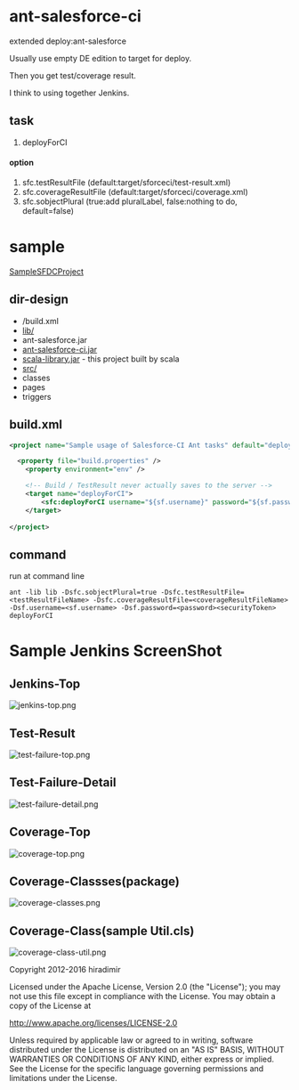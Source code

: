 # ant-salesforce-ci

extended deploy:ant-salesforce

Usually use empty DE edition to target for deploy.

Then you get test/coverage result.


I think to using together Jenkins.


## task
1. deployForCI

#### option
1. sfc.testResultFile (default:target/sforceci/test-result.xml)
1. sfc.coverageResultFile (default:target/sforceci/coverage.xml)
1. sfc.sobjectPlural (true:add pluralLabel, false:nothing to do, default=false)




# sample

[SampleSFDCProject](https://github.com/hiradimir/ForceComSample "sample project")

## dir-design

* /build.xml
* [lib/](https://github.com/hiradimir/ForceComSample/tree/master/lib "lib directory") 
 * ant-salesforce.jar
 * [ant-salesforce-ci.jar](https://github.com/hiradimir/ForceComSample/raw/master/lib/ant-salesforce-ci_2.9.1-1.0.jar "ant-salesforce-ci_2.9.1-1.0.jar") 
 * [scala-library.jar](https://github.com/hiradimir/ForceComSample/raw/master/lib/scala-library.jar "scala-library.jar") - this project built by scala
* [src/](https://github.com/hiradimir/ForceComSample/tree/master/src "sfdc source directory")
 * classes
 * pages
 * triggers


## build.xml

```xml
<project name="Sample usage of Salesforce-CI Ant tasks" default="deployForCI" basedir="." xmlns:sfc="antlib:com.hiradimir.sforce.ci">

  <property file="build.properties" />
	<property environment="env" />

	<!-- Build / TestResult never actually saves to the server -->
	<target name="deployForCI">
		<sfc:deployForCI username="${sf.username}" password="${sf.password}" serverurl="${sf.serverurl}" deployRoot="src" />
	</target>
	
</project>
```


## command
run at command line
```shell
ant -lib lib -Dsfc.sobjectPlural=true -Dsfc.testResultFile=<testResultFileName> -Dsfc.coverageResultFile=<coverageResultFileName> -Dsf.username=<sf.username> -Dsf.password=<password><securityToken> deployForCI
```

# Sample Jenkins ScreenShot

## Jenkins-Top
![jenkins-top.png](https://raw.githubusercontent.com/wiki/hiradimir/ant-salesforce-ci/images/jenkins-top.png) 
## Test-Result
![test-failure-top.png](https://raw.githubusercontent.com/wiki/hiradimir/ant-salesforce-ci/images/test-failure-top.png) 
## Test-Failure-Detail
![test-failure-detail.png](https://raw.githubusercontent.com/wiki/hiradimir/ant-salesforce-ci/images/test-failure-detail.png) 
## Coverage-Top
![coverage-top.png](https://raw.githubusercontent.com/wiki/hiradimir/ant-salesforce-ci/images/coverage-top.png) 
## Coverage-Classses(package)
![coverage-classes.png](https://raw.githubusercontent.com/wiki/hiradimir/ant-salesforce-ci/images/coverage-classes.png) 
## Coverage-Class(sample Util.cls)
![coverage-class-util.png](https://raw.githubusercontent.com/wiki/hiradimir/ant-salesforce-ci/images/coverage-class-util.png) 




   Copyright 2012-2016 hiradimir

   Licensed under the Apache License, Version 2.0 (the "License");
   you may not use this file except in compliance with the License.
   You may obtain a copy of the License at

   http://www.apache.org/licenses/LICENSE-2.0

   Unless required by applicable law or agreed to in writing, software
   distributed under the License is distributed on an "AS IS" BASIS,
   WITHOUT WARRANTIES OR CONDITIONS OF ANY KIND, either express or implied.
   See the License for the specific language governing permissions and
   limitations under the License.
